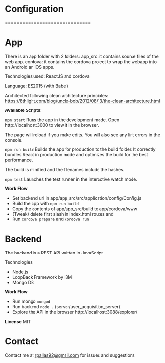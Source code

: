 # Configuration
==============================


# App
There is an app folder with 2 folders:
    app_src: it contains source files of the web app.
    cordova: it contains the cordova project to wrap the webapp into an Android an iOS apps.

Technologies used: ReactJS and cordova

Language: ES2015 (with Babel)

Architected following clean architecture principles: https://8thlight.com/blog/uncle-bob/2012/08/13/the-clean-architecture.html

**Available Scripts**:

`npm start`
Runs the app in the development mode.
Open http://localhost:3000 to view it in the browser.

The page will reload if you make edits.
You will also see any lint errors in the console.

`npm run build`
Builds the app for production to the build folder.
It correctly bundles React in production mode and optimizes the build for the best performance.

The build is minified and the filenames include the hashes.

`npm test`
Launches the test runner in the interactive watch mode.


**Work Flow**
- Set backend url in app/app_src/src/application/config/Config.js
- Build the app with `npm run build`
- Copy the contents of app/app_src/build to app/cordova/www
- (Tweak) delete first slash in index.html routes <link href="static/css/main.bcdf1b83.css" rel="stylesheet"> and <script type="text/javascript" src="static/js/main.89e8766c.js"></script>
- Run `cordova prepare` and `cordova run`

# Backend

The backend is a REST API written in JavaScript.

Technologies: 
- Node.js 
- LoopBack Framework by IBM
- Mongo DB

**Work Flow**
- Run mongo `mongod`
- Run backend `node .` (server/user_acquisition_server)
- Explore the API in the browser http://localhost:3088/explorer/



**License**
MIT


# Contact

Contact me at rpallas92@gmail.com for issues and suggestions